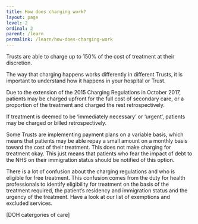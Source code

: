 ```yaml
---
title: How does charging work?
layout: page
level: 2
ordinal: 2
parent: /learn
permalink: /learn/how-does-charging-work
---
```


Trusts are able to charge up to 150% of the cost of treatment at their discretion.

The way that charging happens works differently in different Trusts, it is important to understand how it happens in your hospital or Trust.

Due to the extension of the 2015 Charging Regulations in October 2017, patients may be charged upfront for the full cost of secondary care, or a proportion of the treatment and charged the rest retrospectively.

If treatment is deemed to be ‘immediately necessary’ or ‘urgent’, patients may be charged or billed retrospectively.

Some Trusts are implementing payment plans on a variable basis, which means that patients may be able repay a small amount on a monthly basis toward the cost of their treatment. This does not make charging for treatment okay. This just means that patients who fear the impact of debt to the NHS on their immigration status should be notified of this option.

There is a lot of confusion about the charging regulations and who is eligible for free treatment. This confusion comes from the duty for health professionals to identify eligibility for treatment on the basis of the treatment required, the patient’s residency and immigration status and the urgency of the treatment. Have a look at our list of exemptions and excluded services.

[DOH catergories of care]
